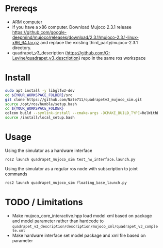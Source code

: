# Prereqs
* ARM computer
* If you have a x86 computer. Download Mujoco 2.3.1 release https://github.com/google-deepmind/mujoco/releases/download/2.3.1/mujoco-2.3.1-linux-x86_64.tar.gz and replace the existing third_party/mujoco-2.3.1 directory.
* quadrapet_v3_description (https://github.com/G-Levine/quadrapet_v3_description) repo in the same ros workspace 

# Install
```bash
sudo apt install -y libglfw3-dev
cd ${YOUR_WORKSPACE_FOLDER}/src
git clone https://github.com/Nate711/quadrapetv3_mujoco_sim.git
source /opt/ros/humble/setup.bash
cd ${YOUR_WORKSPACE_FOLDER}
colcon build --symlink-install --cmake-args -DCMAKE_BUILD_TYPE=RelWithDebInfo -DCMAKE_EXPORT_COMPILE_COMMANDS=1
source /install/local_setup.bash
```

# Usage
Using the simulator as a hardware interface
```bash
ros2 launch quadrapet_mujoco_sim test_hw_interface.launch.py
```

Using the simulator as a regular ros node with subscription to joint commands
```bash
ros2 launch quadrapet_mujoco_sim floating_base_launch.py 
```

# TODO / Limitations
* Make mujoco_core_interactive.hpp load model xml based on package and model parameter rather than hardcode to `quadrapet_v3_description/description/mujoco_xml/quadrapet_v3_complete.xml`
* Make hardware interface set model package and xml file based on parameter 
